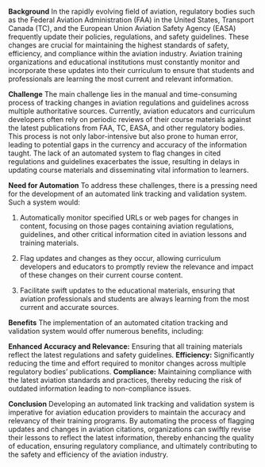 

**Background**
In the rapidly evolving field of aviation, regulatory bodies such as the Federal Aviation Administration (FAA) in the United States, Transport Canada (TC), and the European Union Aviation Safety Agency (EASA) frequently update their policies, regulations, and safety guidelines. These changes are crucial for maintaining the highest standards of safety, efficiency, and compliance within the aviation industry. Aviation training organizations and educational institutions must constantly monitor and incorporate these updates into their curriculum to ensure that students and professionals are learning the most current and relevant information.

**Challenge**
The main challenge lies in the manual and time-consuming process of tracking changes in aviation regulations and guidelines across multiple authoritative sources. Currently, aviation educators and curriculum developers often rely on periodic reviews of their course materials against the latest publications from FAA, TC, EASA, and other regulatory bodies. This process is not only labor-intensive but also prone to human error, leading to potential gaps in the currency and accuracy of the information taught. The lack of an automated system to flag changes in cited regulations and guidelines exacerbates the issue, resulting in delays in updating course materials and disseminating vital information to learners.

**Need for Automation**
To address these challenges, there is a pressing need for the development of an automated link tracking and validation system. Such a system would:

1. Automatically monitor specified URLs or web pages for changes in content, focusing on those pages containing aviation regulations, guidelines, and other critical information cited in aviation lessons and training materials.

2. Flag updates and changes as they occur, allowing curriculum developers and educators to promptly review the relevance and impact of these changes on their current course content.

3. Facilitate swift updates to the educational materials, ensuring that aviation professionals and students are always learning from the most current and accurate sources.

**Benefits**
The implementation of an automated citation tracking and validation system would offer numerous benefits, including:

**Enhanced Accuracy and Relevance:** Ensuring that all training materials reflect the latest regulations and safety guidelines.
**Efficiency:** Significantly reducing the time and effort required to monitor changes across multiple regulatory bodies’ publications.
**Compliance:** Maintaining compliance with the latest aviation standards and practices, thereby reducing the risk of outdated information leading to non-compliance issues.

**Conclusion**
Developing an automated link tracking and validation system is imperative for aviation education providers to maintain the accuracy and relevancy of their training programs. By automating the process of flagging updates and changes in aviation citations, organizations can swiftly revise their lessons to reflect the latest information, thereby enhancing the quality of education, ensuring regulatory compliance, and ultimately contributing to the safety and efficiency of the aviation industry.
